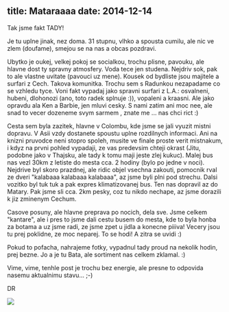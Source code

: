 title: Mataraaaa
date: 2014-12-14
---

Tak jsme fakt TADY!

Je tu uplne jinak, nez doma. 31 stupnu, vlhko a spousta cumilu, ale nic ve zlem (doufame), smejou se na nas a obcas pozdravi.

Ubytko je oukej, velkej pokoj se socialkou, trochu plisne, pavouku, ale hlavne dost ty spravny atmosfery. Voda tece jen studena. Nejdriv sok, pak to ale vlastne uvitate (pavouci uz mene). Kousek od bydliste jsou majitele a surfari z Cech. Takova komunitka. Trochu sem s Radunkou nezapadame co se vzhledu tyce. Voni fakt vypadaj jako spravni surfari z L.A.: osvalneni, hubeni, dlohonozi (ano, toto radek splnuje :)), vopaleni a kraasni. Ale jako opravdu ala Ken a Barbie, jen mluvi cesky. S nami zatim ani moc nee, ale snad to vecer dozeneme svym sarmem , znate me ... nas chci rict :)

Cesta sem byla zazitek, hlavne v Colombu, kde jsme se jali vyuzit mistni dopravu. V Asii vzdy dostanete spoustu uplne rozdilnych informaci. Ani na knizni pruvodce neni stopro spoleh, musite ve finale proste verit mistnakum, i kdyz na prvni pohled vypadaji, ze vas predevsim chteji okrast (Jitu, podobne jako v Thajsku, ale tady k tomu maji jeste zlej kukuc). Malej bus nas vezl 30km z letiste do mesta cca. 2 hodiny (bylo po jedne v noci). Nejdrive byl skoro prazdnej, ale ridic objel vsechna zakouti, pomocnik rval ze dveri "kalabaaa kalabaaa kalabaaa", az jsme byli plni pod strechu. Dalsi vozitko byl tuk tuk a pak expres klimatizovanej bus. Ten nas dopravil az do Matary. Pak jsme sli cca. 2km pesky, coz tu nikdo nechape, az jsme dorazili k jiz zminenym Cechum. 

Casove posuny, ale hlavne preprava po nocich, dela sve. Jsme celkem "kantare", ale i pres to jsme dali cestu busem do mesta, kde to byla honba za botama a uz jsme radi, ze jsme zpet u jidla a konecne piiiva! Vecery jsou tu prej poklidne, ze moc neparej. To se hodi! A zitra se uvidi :)

Pokud to pofacha, nahrajeme fotky, vypadnul tady proud na nekolik hodin, prej bezne. Jo a je tu Bata, ale sortiment nas celkem zklamal. :)

Vime, vime, tenhle post je trochu bez energie, ale presne to odpovida nasemu aktualnimu stavu... ;-)

DR

![](/gallery/original/20141214_135303_image.jpg)
